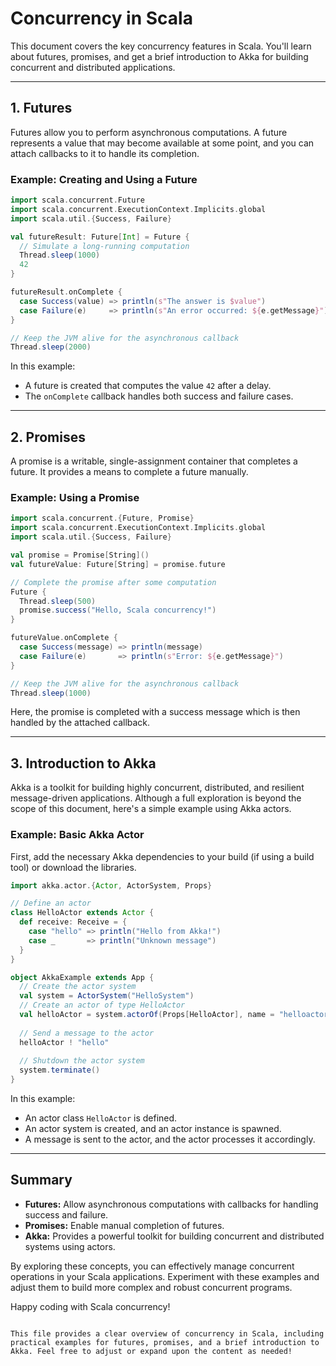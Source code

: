 # Concurrency in Scala

This document covers the key concurrency features in Scala. You'll learn about futures, promises, and get a brief introduction to Akka for building concurrent and distributed applications.

---

## 1. Futures

Futures allow you to perform asynchronous computations. A future represents a value that may become available at some point, and you can attach callbacks to it to handle its completion.

### Example: Creating and Using a Future

```scala
import scala.concurrent.Future
import scala.concurrent.ExecutionContext.Implicits.global
import scala.util.{Success, Failure}

val futureResult: Future[Int] = Future {
  // Simulate a long-running computation
  Thread.sleep(1000)
  42
}

futureResult.onComplete {
  case Success(value) => println(s"The answer is $value")
  case Failure(e)     => println(s"An error occurred: ${e.getMessage}")
}

// Keep the JVM alive for the asynchronous callback
Thread.sleep(2000)
```

In this example:
- A future is created that computes the value `42` after a delay.
- The `onComplete` callback handles both success and failure cases.

---

## 2. Promises

A promise is a writable, single-assignment container that completes a future. It provides a means to complete a future manually.

### Example: Using a Promise

```scala
import scala.concurrent.{Future, Promise}
import scala.concurrent.ExecutionContext.Implicits.global
import scala.util.{Success, Failure}

val promise = Promise[String]()
val futureValue: Future[String] = promise.future

// Complete the promise after some computation
Future {
  Thread.sleep(500)
  promise.success("Hello, Scala concurrency!")
}

futureValue.onComplete {
  case Success(message) => println(message)
  case Failure(e)       => println(s"Error: ${e.getMessage}")
}

// Keep the JVM alive for the asynchronous callback
Thread.sleep(1000)
```

Here, the promise is completed with a success message which is then handled by the attached callback.

---

## 3. Introduction to Akka

Akka is a toolkit for building highly concurrent, distributed, and resilient message-driven applications. Although a full exploration is beyond the scope of this document, here's a simple example using Akka actors.

### Example: Basic Akka Actor

First, add the necessary Akka dependencies to your build (if using a build tool) or download the libraries.

```scala
import akka.actor.{Actor, ActorSystem, Props}

// Define an actor
class HelloActor extends Actor {
  def receive: Receive = {
    case "hello" => println("Hello from Akka!")
    case _       => println("Unknown message")
  }
}

object AkkaExample extends App {
  // Create the actor system
  val system = ActorSystem("HelloSystem")
  // Create an actor of type HelloActor
  val helloActor = system.actorOf(Props[HelloActor], name = "helloactor")
  
  // Send a message to the actor
  helloActor ! "hello"
  
  // Shutdown the actor system
  system.terminate()
}
```

In this example:
- An actor class `HelloActor` is defined.
- An actor system is created, and an actor instance is spawned.
- A message is sent to the actor, and the actor processes it accordingly.

---

## Summary

- **Futures:** Allow asynchronous computations with callbacks for handling success and failure.
- **Promises:** Enable manual completion of futures.
- **Akka:** Provides a powerful toolkit for building concurrent and distributed systems using actors.

By exploring these concepts, you can effectively manage concurrent operations in your Scala applications. Experiment with these examples and adjust them to build more complex and robust concurrent programs.

Happy coding with Scala concurrency!
```

This file provides a clear overview of concurrency in Scala, including practical examples for futures, promises, and a brief introduction to Akka. Feel free to adjust or expand upon the content as needed!